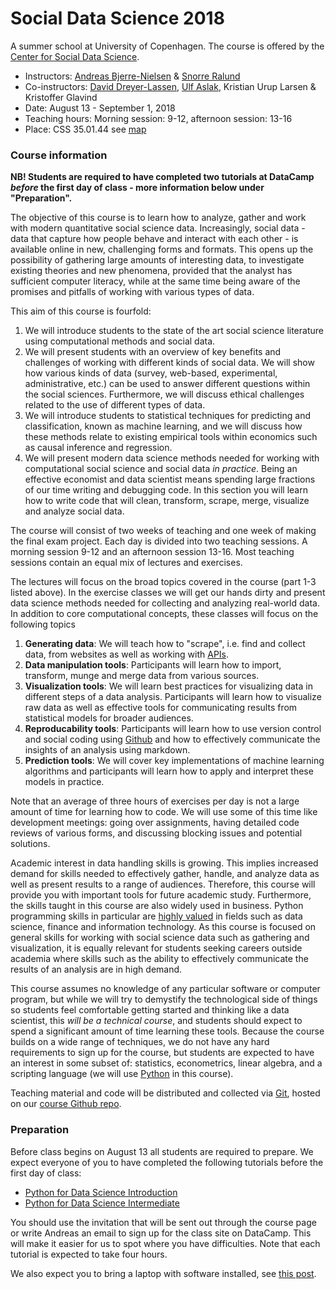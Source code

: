 
# Social Data Science 2018

A summer school at University of Copenhagen. The course is offered by the [Center for Social Data Science](https://sodas.ku.dk).

- Instructors: [Andreas Bjerre-Nielsen](https://abjer.github.io/) & [Snorre Ralund](https://www.soc.ku.dk/ansatte/PHD/?pure=da/persons/374048)  
- Co-instructors: [David Dreyer-Lassen](https://www.econ.ku.dk/ansatte/vip/?pure=da/persons/28460), [Ulf Aslak](http://ulfaslak.com/), Kristian Urup Larsen & Kristoffer Glavind
- Date: August 13 - September 1, 2018
- Teaching hours: Morning session: 9-12, afternoon session: 13-16  
- Place: CSS 35.01.44 see [map](https://socialsciences.ku.dk/campusmap/)

### Course information

**NB! Students are required to have completed two tutorials at DataCamp  *before* the first day of class - more information below under "Preparation".**

The objective of this course is to learn how to analyze, gather and work with modern quantitative social science data. Increasingly, social data - data that capture how people behave and interact with each other - is available online in new, challenging forms and formats. This opens up the possibility of gathering large amounts of interesting data, to investigate existing theories and new phenomena, provided that the analyst has sufficient computer literacy, while at the same time being aware of the promises and pitfalls of working with various types of data.

This aim of this course is fourfold:

1. We will introduce students to the state of the art social science literature using computational methods and social data.
2. We will present students with an overview of key benefits and challenges of working with different kinds of social data. We will show how various kinds of data (survey, web-based, experimental, administrative, etc.) can be used to answer different questions within the social sciences. Furthermore, we will discuss ethical challenges related to the use of different types of data.
3. We will introduce students to statistical techniques for predicting and classification, known as machine learning, and we will discuss how these methods relate to existing empirical tools within economics such as causal inference and regression.
4. We will present modern data science methods needed for working with computational social science and social data *in practice*. Being an effective economist and data scientist means spending large fractions of our time writing and debugging code. In this section you will learn how to write code that will clean, transform, scrape, merge, visualize and analyze social data.

The course will consist of two weeks of teaching and one week of making the final exam project. Each day is divided into two teaching sessions. A morning session 9-12 and an afternoon session 13-16. Most teaching sessions contain an equal mix of lectures and exercises.

The lectures will focus on the broad topics covered in the course (part 1-3 listed above). In the exercise classes we will get our hands dirty and present data science methods needed for collecting and analyzing real-world data. In addition to core computational concepts, these classes will focus on the following topics

1. **Generating data**: We will teach how to "scrape", i.e. find and collect data, from websites as well as working with [APIs](https://en.wikipedia.org/wiki/Application_programming_interface).
2. **Data manipulation tools**: Participants will learn how to import, transform, munge and merge data from various sources.
3. **Visualization tools**: We will learn best practices for visualizing data in different steps of a data analysis. Participants will learn how to visualize raw data as well as effective tools for communicating results from statistical models for broader audiences.
4. **Reproducability tools**: Participants will learn how to use version control and social coding using [Github](https://en.wikipedia.org/wiki/GitHub) and how to effectively communicate the insights of an analysis using markdown.
5. **Prediction tools**: We will cover key implementations of machine learning algorithms and participants will learn how to apply and interpret these models in practice.

Note that an average of three hours of exercises per day is not a large amount of time for learning how to code. We will use some of this time like development meetings: going over assignments, having detailed code reviews of various forms, and discussing blocking issues and potential solutions.

Academic interest in data handling skills is growing. This implies increased demand for skills needed to effectively gather, handle, and analyze data as well as present results to a range of audiences. Therefore, this course will provide you with important tools for future academic study. Furthermore, the skills taught in this course are also widely used in business. Python programming skills in particular are [highly valued](https://www.payscale.com/research/US/Skill=Python/Salary) in fields such as data science, finance and information technology. As this course is focused on general skills for working with social science data such as gathering and visualization, it is equally relevant for students seeking careers outside academia where skills such as the ability to effectively communicate the results of an analysis are in high demand.

This course assumes no knowledge of any particular software or computer program, but while we will try to demystify the technological side of things so students feel comfortable getting started and thinking like a data scientist, this *will be a technical course*, and students should expect to spend a significant amount of time learning these tools.
Because the course builds on a wide range of techniques, we do not have any hard requirements to sign up for the course, but students are expected to have an interest in some subset of: statistics, econometrics, linear algebra, and a scripting language (we will use [Python](https://en.wikipedia.org/wiki/Python_(programming_language)) in this course).

Teaching material and code will be distributed and collected via
  <a href="https://en.wikipedia.org/wiki/Git_(software)">Git</a>, hosted on our [course Github repo](https://github.com/abjer/sds).


### Preparation

Before class begins on August 13 all students are required to prepare. We expect everyone of you to have completed the following tutorials before the first day of class:

- [Python for Data Science Introduction](https://www.datacamp.com/courses/intro-to-python-for-data-science)
- [Python for Data Science Intermediate](https://www.datacamp.com/courses/intermediate-python-for-data-science)

You should use the invitation that will be sent out through the course page or write Andreas an email to sign up for the class site on DataCamp.  This will make it easier for us to spot where you have difficulties. Note that each tutorial is expected to take four hours.

We also expect you to bring a laptop with software installed, see [this post](post/install).
